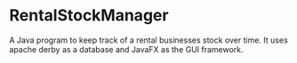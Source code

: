 # RentalStockManager
A Java program to keep track of a rental businesses stock over time.
  It uses apache derby as a database and JavaFX as the GUI framework.
